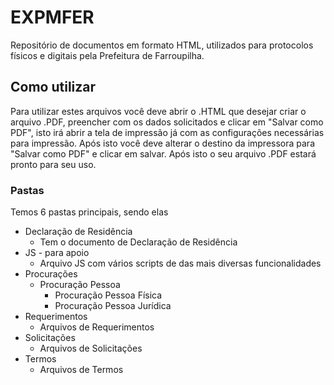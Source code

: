 # EXPMFER
Repositório de documentos em formato HTML, utilizados para protocolos físicos e digitais pela Prefeitura de Farroupilha.

## Como utilizar
Para utilizar estes arquivos você deve abrir o .HTML que desejar criar o arquivo .PDF, preencher com os dados solicitados e clicar em "Salvar como PDF", isto irá abrir a tela de impressão já com as configurações necessárias para impressão. Após isto você deve alterar o destino da impressora para "Salvar como PDF" e clicar em salvar. Após isto o seu arquivo .PDF estará pronto para seu uso.

### Pastas
Temos 6 pastas principais, sendo elas
- Declaração de Residência
  - Tem o documento de Declaração de Residência
- JS - para apoio
  - Arquivo JS com vários scripts de das mais diversas funcionalidades
- Procurações
  - Procuração Pessoa
    - Procuração Pessoa Física
    - Procuração Pessoa Jurídica
- Requerimentos
  - Arquivos de Requerimentos
- Solicitações
  - Arquivos de Solicitações
- Termos
  - Arquivos de Termos
